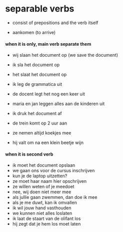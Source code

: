 # separable verbs

* consist of prepositions and the verb itself

- aankomen (to arrive)

#### when it is only, main verb separate them

- wij slaan het document op (we save the document)
- ik sla het document op
- het slaat het document op


- ik leg de grammatica uit
- de docent legt het nog een keer uit
- maria en jan leggen alles aan de kinderen uit

- ik druk het document af
- de trein komt op 2 uur aan
- ze nemen altijd koekjes mee
- hij valt om na een klein beetje wijn

#### when it is second verb

- ik moet het document opslaan
- we gaan ons voor de cursus inschrijven
- kun je de laptop uitzetten?
- ze moet haar naam hier opschrijven
- ze willen weten of je meedoet
- nee, wij doen niet meer mee
- als jullie gaan zwemmen, dan doe ik mee
- als je me duwt, kan ik omvallen
- ik wil jouw hand vasthouden
- we kunnen niet alles loslaten
- ik laat de staart van de olifant los
- hij zegt dat je hem los moet laten
